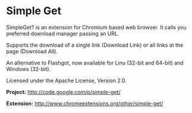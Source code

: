 Simple Get
=========

SimpleGet? is an extension for Chromium based web browser. It calls you preferred download manager passing an URL.

Supports the download of a single link (Download Link) or all links at the page (Download All).

An alternative to Flashgot, now available for Linu (32-bit and 64-bit) and Windows (32-bit).

Licensed under the Apache License, Version 2.0.

**Project:** http://code.google.com/p/simple-get/

**Extension:** http://www.chromeextensions.org/other/simple-get/
